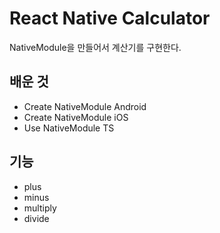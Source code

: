 # React Native Calculator

NativeModule을 만들어서 계산기를 구현한다.

## 배운 것

- Create NativeModule Android
- Create NativeModule iOS
- Use NativeModule TS

## 기능

- plus
- minus
- multiply
- divide
